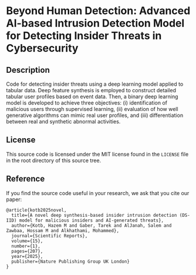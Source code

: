 # Beyond Human Detection: Advanced AI-based Intrusion Detection Model for Detecting Insider Threats in Cybersecurity

## Description

Code for detecting insider threats using a deep learning model applied to tabular data. Deep feature synthesis is employed to construct detailed tabular user profiles based on event data. Then, a binary deep learning model is developed to achieve three objectives: (i) identification of malicious users through supervised learning, (ii) evaluation of how well generative algorithms can mimic real user profiles, and (iii) differentiation between real and synthetic abnormal activities.

## License

This source code is licensed under the MIT license found in the `LICENSE` file in the root directory of this source tree.

## Reference

If you find the source code useful in your research, we ask that you cite our paper:
```
@article{kotb2025novel,
  title={A novel deep synthesis-based insider intrusion detection (DS-IID) model for malicious insiders and AI-generated threats},
  author={Kotb, Hazem M and Gaber, Tarek and AlJanah, Salem and Zawbaa, Hossam M and Alkhathami, Mohammed},
  journal={Scientific Reports},
  volume={15},
  number={1},
  pages={207},
  year={2025},
  publisher={Nature Publishing Group UK London}
}
```
